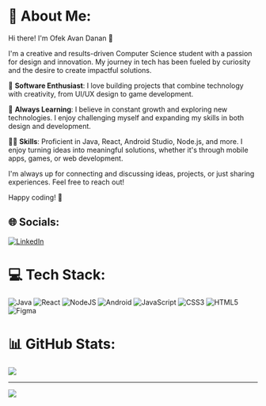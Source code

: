 # 💫 About Me:
Hi there! I'm Ofek Avan Danan 👋

I'm a creative and results-driven Computer Science student with a passion for design and innovation. My journey in tech has been fueled by curiosity and the desire to create impactful solutions.

🚀 **Software Enthusiast**: I love building projects that combine technology with creativity, from UI/UX design to game development.

🌱 **Always Learning**: I believe in constant growth and exploring new technologies. I enjoy challenging myself and expanding my skills in both design and development.

👨‍💻 **Skills**: Proficient in Java, React, Android Studio, Node.js, and more. I enjoy turning ideas into meaningful solutions, whether it's through mobile apps, games, or web development.

I'm always up for connecting and discussing ideas, projects, or just sharing experiences. Feel free to reach out!

Happy coding! 🚀

## 🌐 Socials:
[![LinkedIn](https://img.shields.io/badge/LinkedIn-%230077B5.svg?logo=linkedin&logoColor=white)](https://linkedin.com/in/ofek-avan-danan)

# 💻 Tech Stack:
![Java](https://img.shields.io/badge/java-%23ED8B00.svg?style=for-the-badge&logo=java&logoColor=white) ![React](https://img.shields.io/badge/react-%2320232a.svg?style=for-the-badge&logo=react&logoColor=%2361DAFB) ![NodeJS](https://img.shields.io/badge/node.js-6DA55F?style=for-the-badge&logo=node.js&logoColor=white) ![Android](https://img.shields.io/badge/android-%23008C00.svg?style=for-the-badge&logo=android&logoColor=white) ![JavaScript](https://img.shields.io/badge/javascript-%23323330.svg?style=for-the-badge&logo=javascript&logoColor=%23F7DF1E) ![CSS3](https://img.shields.io/badge/css3-%231572B6.svg?style=for-the-badge&logo=css3&logoColor=white) ![HTML5](https://img.shields.io/badge/html5-%23E34F26.svg?style=for-the-badge&logo=html5&logoColor=white) ![Figma](https://img.shields.io/badge/figma-%23F24E1E.svg?style=for-the-badge&logo=figma&logoColor=white)

# 📊 GitHub Stats:
![](https://github-readme-streak-stats.herokuapp.com/?user=ofekavandanan&theme=dark&hide_border=false)

---
[![](https://visitcount.itsvg.in/api?id=ofekavandanan&icon=0&color=0)](https://visitcount.itsvg.in)
